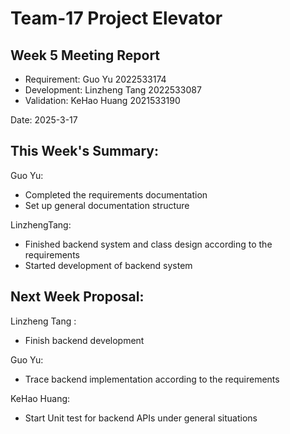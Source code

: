 # Team-17 Project Elevator 

## Week 5 Meeting Report 

- Requirement: Guo Yu 2022533174
- Development: Linzheng Tang 2022533087
- Validation: KeHao Huang 2021533190

Date: 2025-3-17

## This Week's Summary:

Guo Yu:

- Completed the requirements documentation
- Set up general documentation structure

LinzhengTang: 

- Finished backend system and class design according to the requirements
- Started development of backend system


## Next Week Proposal:

Linzheng Tang :

- Finish backend development

Guo Yu:

- Trace backend implementation according to the requirements

KeHao Huang:

- Start Unit test for backend APIs under general situations